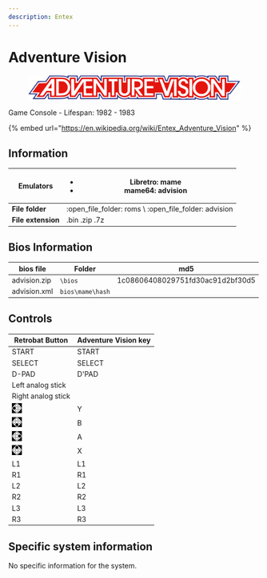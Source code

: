 ```yaml
---
description: Entex
---
```


# Adventure Vision

<figure><img src="https://raw.githubusercontent.com/fabricecaruso/es-theme-carbon/5149a33eed46b2af638b06119397d4023b75131f/art/logos/advision.svg" alt=""><figcaption></figcaption></figure>

Game Console - Lifespan: 1982 - 1983

{% embed url="https://en.wikipedia.org/wiki/Entex_Adventure_Vision" %}

## Information

| **Emulators**      | <ul><li>Libretro: mame</li><li>mame64: advision</li></ul> |
| ------------------ | --------------------------------------------------------- |
| **File folder**    | :open\_file\_folder: roms \ :open\_file\_folder: advision |
| **File extension** | .bin .zip .7z                                             |

## Bios Information

| bios file    | Folder           | md5                              |
| ------------ | ---------------- | -------------------------------- |
| advision.zip | `\bios`          | 1c08606408029751fd30ac91d2bf30d5 |
| advision.xml | `bios\mame\hash` |                                  |

## Controls

| Retrobat Button                                | Adventure Vision key |
| ---------------------------------------------- | -------------------- |
| START                                          | START                |
| SELECT                                         | SELECT               |
| D-PAD                                          | D'PAD                |
| Left analog stick                              |                      |
| Right analog stick                             |                      |
| ![](<../../.gitbook/assets/image (2) (1).png>) | Y                    |
| ![](<../../.gitbook/assets/image (1) (2).png>) | B                    |
| ![](<../../.gitbook/assets/image (4).png>)     | A                    |
| ![](<../../.gitbook/assets/image (3) (1).png>) | X                    |
| L1                                             | L1                   |
| R1                                             | R1                   |
| L2                                             | L2                   |
| R2                                             | R2                   |
| L3                                             | L3                   |
| R3                                             | R3                   |

## Specific system information

No specific information for the system.
